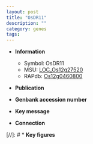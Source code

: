 ```yaml
---
layout: post
title: "OsDR11"
description: ""
category: genes
tags: 
---
```


* **Information**  
    + Symbol: OsDR11  
    + MSU: [LOC_Os12g27520](http://rice.uga.edu/cgi-bin/ORF_infopage.cgi?orf=LOC_Os12g27520)  
    + RAPdb: [Os12g0460800](http://rapdb.dna.affrc.go.jp/viewer/gbrowse_details/irgsp1?name=Os12g0460800)  

* **Publication**  

* **Genbank accession number**  

* **Key message**  

* **Connection**  

[//]: # * **Key figures**  


